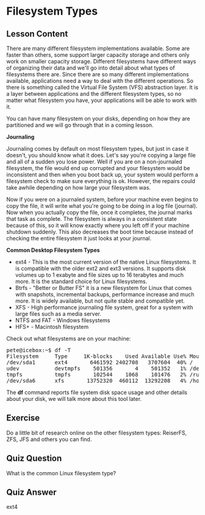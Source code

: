 # Filesystem Types

## Lesson Content

There are many different filesystem implementations available. Some are faster than others, some support larger capacity storage and others only work on smaller capacity storage. Different filesystems have different ways of organizing their data and we'll go into detail about what types of filesystems there are. Since there are so many different implementations available, applications need a way to deal with the different operations. So there is something called the Virtual File System (VFS) abstraction layer. It is a layer between applications and the different filesystem types, so no matter what filesystem you have, your applications will be able to work with it.

You can have many filesystem on your disks, depending on how they are partitioned and we will go through that in a coming lesson.

<b>Journaling</b>

Journaling comes by default on most filesystem types, but just in case it doesn't, you should know what it does. Let's say you're copying a large file and all of a sudden you lose power. Well if you are on a non-journaled filesystem, the file would end up corrupted and your filesystem would be inconsistent and then  when you boot back up, your system would perform a filesystem check to make sure everything is ok. However, the repairs could take awhile depending on how large your filesystem was.

Now if you were on a journaled system, before your machine even begins to copy the file, it will write what you're going to be doing in a log file (journal). Now when you actually copy the file, once it completes, the journal marks that task as complete. The filesystem is always in a consistent state because of this, so it will know exactly where you left off if your machine shutdown suddenly. This also decreases the boot time because instead of checking the entire filesystem it just looks at your journal.

<b>Common Desktop Filesystem Types</b>

<ul>
<li>ext4 - This is the most current version of the native Linux filesystems. It is compatible with the older ext2 and ext3 versions. It supports disk volumes up to 1 exabyte and file sizes up to 16 terabytes and much more. It is the standard choice for Linux filesystems.</li>
<li>Btrfs - "Better or Butter FS" it is a new filesystem for Linux that comes with snapshots, incremental backups, performance increase and much more. It is widely available, but not quite stable and compatible yet.</li>
<li>XFS - High performance journaling file system, great for a system with large files such as a media server.</li>
<li>NTFS and FAT - Windows filesystems</li>
<li>HFS+ - Macintosh filesystem</li>
</ul>

Check out what filesystems are on your machine:

<pre>
pete@icebox:~$ df -T
Filesystem     Type     1K-blocks    Used Available Use% Mounted on
/dev/sda1      ext4       6461592 2402708   3707604  40% /
udev           devtmpfs    501356       4    501352   1% /dev
tmpfs          tmpfs       102544    1068    101476   2% /run
/dev/sda6      xfs       13752320  460112  13292208   4% /home
</pre>

The <b>df</b> command reports file system disk space usage and other details about your disk, we will talk more about this tool later.

## Exercise

Do a little bit of research online on the other filesystem types: ReiserFS, ZFS, JFS and others you can find.

## Quiz Question

What is the common Linux filesystem type?

## Quiz Answer

ext4
